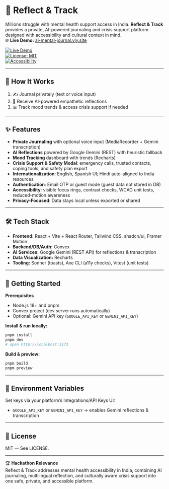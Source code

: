 # 🌱 Reflect & Track

Millions struggle with mental health support access in India. **Reflect & Track** provides a private, AI-powered journaling and crisis support platform designed with accessibility and cultural context in mind.  
🌐 **Live Demo:** [ai-mental-journal.vly.site](https://ai-mental-journal.vly.site/)  

[![Live Demo](https://img.shields.io/badge/Live%20Demo-Reflect%20%26%20Track-blue?style=flat&logo=vercel)](https://ai-mental-journal.vly.site/)  
[![License: MIT](https://img.shields.io/badge/License-MIT-green.svg)](LICENSE)  
[![Accessibility](https://img.shields.io/badge/Accessibility-WCAG%202.1%20AA-orange)]()  

---

## 🔄 How It Works
1. ✍️ Journal privately (text or voice input)
2. 🤖 Receive AI-powered empathetic reflections
3. 📊 Track mood trends & access crisis support if needed

---

## ✨ Features  

- **Private Journaling** with optional voice input (MediaRecorder + Gemini transcription)  
- **AI Reflections** powered by Google Gemini (REST) with heuristic fallback  
- **Mood Tracking** dashboard with trends (Recharts)  
- **Crisis Support & Safety Modal**: emergency calls, trusted contacts, coping tools, and safety plan export  
- **Internationalization**: English, Spanish UI; Hindi auto-aligned to India resources  
- **Authentication**: Email OTP or guest mode (guest data not stored in DB)  
- **Accessibility**: visible focus rings, contrast checks, WCAG unit tests, reduced-motion awareness  
- **Privacy-Focused**: Data stays local unless exported or shared  

---

## 🛠 Tech Stack  

- **Frontend:** React + Vite + React Router, Tailwind CSS, shadcn/ui, Framer Motion  
- **Backend/DB/Auth:** Convex  
- **AI Services:** Google Gemini (REST API) for reflections & transcription  
- **Data Visualization:** Recharts  
- **Tooling:** Sonner (toasts), Axe CLI (a11y checks), Vitest (unit tests)  

---

## 🚀 Getting Started  

**Prerequisites**  
- Node.js 18+ and pnpm  
- Convex project (dev server runs automatically)  
- Optional: Gemini API key (`GOOGLE_API_KEY` or `GEMINI_API_KEY`)  

**Install & run locally:**  
```bash
pnpm install
pnpm dev
# open http://localhost:5173
```  

**Build & preview:**  
```bash
pnpm build
pnpm preview
```  

---

## 🔐 Environment Variables  

Set keys via your platform’s Integrations/API Keys UI:  
- `GOOGLE_API_KEY` or `GEMINI_API_KEY` → enables Gemini reflections & transcription  

---

## 🧾 License  

MIT — See LICENSE.  

---

🏆 **Hackathon Relevance**  
Reflect & Track addresses mental health accessibility in India, combining AI journaling, multilingual reflection, and culturally aware crisis support into one safe, private, and accessible platform.  
